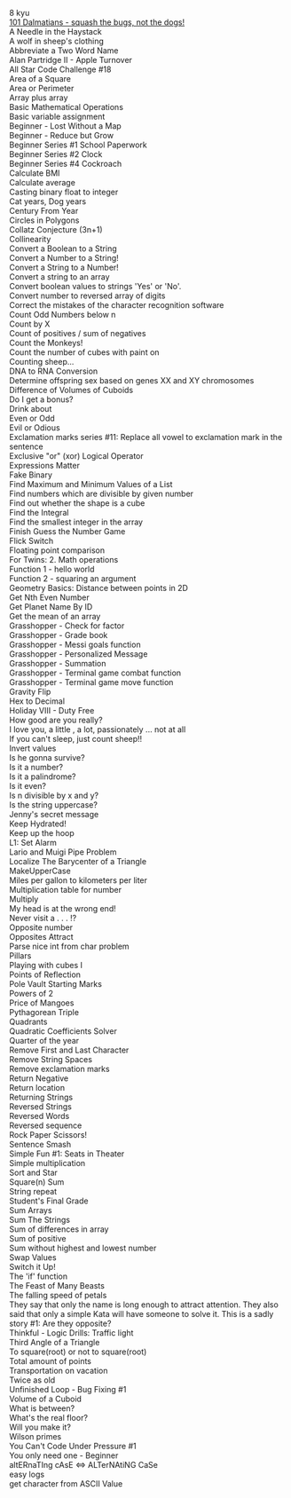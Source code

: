 8 kyu<br>
[101 Dalmatians - squash the bugs, not the dogs!](https://github.com/suankun/cpp_snippets/blob/main/Codewars/8kyu/07.Vector/101%20Dalmatians%20-%20squash%20the%20bugs%2C%20not%20the%20dogs.cpp)<br>
A Needle in the Haystack<br>
A wolf in sheep's clothing<br>
Abbreviate a Two Word Name<br>
Alan Partridge II - Apple Turnover<br>
All Star Code Challenge #18<br>
Area of a Square<br>
Area or Perimeter<br>
Array plus array<br>
Basic Mathematical Operations<br>
Basic variable assignment<br>
Beginner - Lost Without a Map<br>
Beginner - Reduce but Grow<br>
Beginner Series #1 School Paperwork<br>
Beginner Series #2 Clock<br>
Beginner Series #4 Cockroach<br>
Calculate BMI<br>
Calculate average<br>
Casting binary float to integer<br>
Cat years, Dog years<br>
Century From Year<br>
Circles in Polygons<br>
Collatz Conjecture (3n+1)<br>
Collinearity<br>
Convert a Boolean to a String<br>
Convert a Number to a String!<br>
Convert a String to a Number!<br>
Convert a string to an array<br>
Convert boolean values to strings 'Yes' or 'No'.<br>
Convert number to reversed array of digits<br>
Correct the mistakes of the character recognition software<br>
Count Odd Numbers below n<br>
Count by X<br>
Count of positives / sum of negatives<br>
Count the Monkeys!<br>
Count the number of cubes with paint on<br>
Counting sheep...<br>
DNA to RNA Conversion<br>
Determine offspring sex based on genes XX and XY chromosomes<br>
Difference of Volumes of Cuboids<br>
Do I get a bonus?<br>
Drink about<br>
Even or Odd<br>
Evil or Odious<br>
Exclamation marks series #11: Replace all vowel to exclamation mark in the sentence<br>
Exclusive "or" (xor) Logical Operator<br>
Expressions Matter<br>
Fake Binary<br>
Find Maximum and Minimum Values of a List<br>
Find numbers which are divisible by given number<br>
Find out whether the shape is a cube<br>
Find the Integral<br>
Find the smallest integer in the array<br>
Finish Guess the Number Game<br>
Flick Switch<br>
Floating point comparison<br>
For Twins: 2. Math operations<br>
Function 1 - hello world<br>
Function 2 - squaring an argument<br>
Geometry Basics: Distance between points in 2D<br>
Get Nth Even Number<br>
Get Planet Name By ID<br>
Get the mean of an array<br>
Grasshopper - Check for factor<br>
Grasshopper - Grade book<br>
Grasshopper - Messi goals function<br>
Grasshopper - Personalized Message<br>
Grasshopper - Summation<br>
Grasshopper - Terminal game combat function<br>
Grasshopper - Terminal game move function<br>
Gravity Flip<br>
Hex to Decimal<br>
Holiday VIII - Duty Free<br>
How good are you really?<br>
I love you, a little , a lot, passionately ... not at all<br>
If you can't sleep, just count sheep!!<br>
Invert values<br>
Is he gonna survive?<br>
Is it a number?<br>
Is it a palindrome?<br>
Is it even?<br>
Is n divisible by x and y?<br>
Is the string uppercase?<br>
Jenny's secret message<br>
Keep Hydrated!<br>
Keep up the hoop<br>
L1: Set Alarm<br>
Lario and Muigi Pipe Problem<br>
Localize The Barycenter of a Triangle<br>
MakeUpperCase<br>
Miles per gallon to kilometers per liter<br>
Multiplication table for number<br>
Multiply<br>
My head is at the wrong end!<br>
Never visit a . . . !?<br>
Opposite number<br>
Opposites Attract<br>
Parse nice int from char problem<br>
Pillars<br>
Playing with cubes I<br>
Points of Reflection<br>
Pole Vault Starting Marks<br>
Powers of 2<br>
Price of Mangoes<br>
Pythagorean Triple<br>
Quadrants<br>
Quadratic Coefficients Solver<br>
Quarter of the year<br>
Remove First and Last Character<br>
Remove String Spaces<br>
Remove exclamation marks<br>
Return Negative<br>
Return location<br>
Returning Strings<br>
Reversed Strings<br>
Reversed Words<br>
Reversed sequence<br>
Rock Paper Scissors!<br>
Sentence Smash<br>
Simple Fun #1: Seats in Theater<br>
Simple multiplication<br>
Sort and Star<br>
Square(n) Sum<br>
String repeat<br>
Student's Final Grade<br>
Sum Arrays<br>
Sum The Strings<br>
Sum of differences in array<br>
Sum of positive<br>
Sum without highest and lowest number<br>
Swap Values<br>
Switch it Up!<br>
The 'if' function<br>
The Feast of Many Beasts<br>
The falling speed of petals<br>
They say that only the name is long enough to attract attention. They also said that only a simple Kata will have someone to solve it. This is a sadly story #1: Are they opposite?<br>
Thinkful - Logic Drills: Traffic light<br>
Third Angle of a Triangle<br>
To square(root) or not to square(root)<br>
Total amount of points<br>
Transportation on vacation<br>
Twice as old<br>
Unfinished Loop - Bug Fixing #1<br>
Volume of a Cuboid<br>
What is between?<br>
What's the real floor?<br>
Will you make it?<br>
Wilson primes<br>
You Can't Code Under Pressure #1<br>
You only need one - Beginner<br>
altERnaTIng cAsE <=> ALTerNAtiNG CaSe<br>
easy logs<br>
get character from ASCII Value<br>